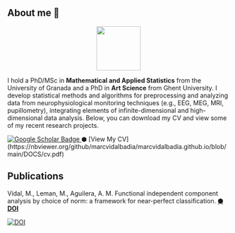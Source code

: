 ## About me 🔭

<div id="header" align="center">
  <img src="https://media.giphy.com/media/M9gbBd9nbDrOTu1Mqx/giphy.gif" width="100"/>
</div>

I hold a PhD/MSc in **Mathematical and Applied Statistics** from the University of Granada and a PhD in **Art Science** from Ghent University. I develop statistical methods and algorithms for preprocessing and analyzing data from neurophysiological monitoring techniques (e.g., EEG, MEG, MRI, pupillometry), integrating elements of infinite-dimensional and high-dimensional data analysis. Below, you can download my CV and view some of my recent research projects.

<div id="badges">
  <a href="https://www.researchgate.net/profile/Marc-Vidal-3" target="_blank">
   <img src="https://img.shields.io/badge/Google_Scholar-blue?style=for-the-badge&logo=google-scholar&logoColor=white" alt="Google Scholar Badge"/>
  </a>
  ⬢ [View My CV](https://nbviewer.org/github/marcvidalbadia/marcvidalbadia.github.io/blob/main/DOCS/cv.pdf)
</div>

## Publications
Vidal, M., Leman, M., Aguilera, A. M. Functional independent component analysis by choice of norm: a framework for near-perfect classification. **[⬢ DOI](https://doi.org/10.1234/example-doi)**

[![DOI](https://img.shields.io/badge/View_DOI-0077cc?style=for-the-badge)](https://doi.org/10.1234/example-doi)

